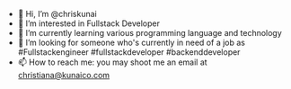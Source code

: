 - 👋 Hi, I’m @chriskunai 
- 👀 I’m interested in Fullstack Developer
- 🌱 I’m currently learning various programming language and technology
- 💞️ I’m looking for someone who's currently in need of a job as #Fullstackengineer #fullstackdeveloper #backenddeveloper
- 📫 How to reach me: you may shoot me an email at christiana@kunaico.com

<!---
chriskunai/chriskunai is a ✨ special ✨ repository because its `README.md` (this file) appears on your GitHub profile.
You can click the Preview link to take a look at your changes.
--->
